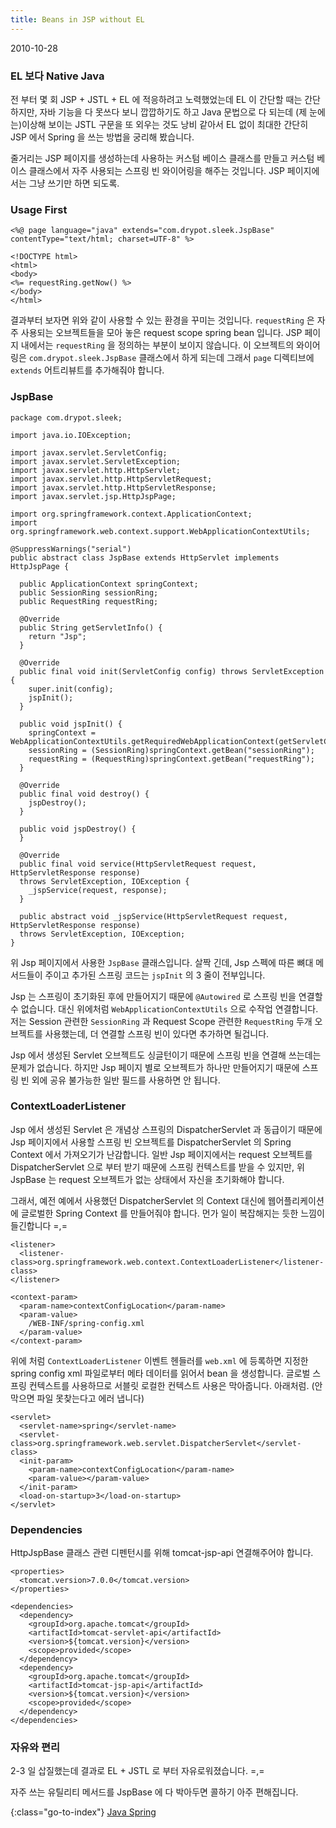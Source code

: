 ```yaml
---
title: Beans in JSP without EL
---
```


2010-10-28

### EL 보다 Native Java

전 부터 몇 회 JSP + JSTL + EL 에 적응하려고 노력했었는데
EL 이 간단할 때는 간단하지만, 자바 기능을 다 못쓰다 보니 깝깝하기도 하고
Java 문법으로 다 되는데 (제 눈에는)이상해 보이는 JSTL 구문을 또 외우는 것도 낭비 같아서
EL 없이 최대한 간단히 JSP 에서 Spring 을 쓰는 방법을 궁리해 봤습니다.

줄거리는 JSP 페이지를 생성하는데 사용하는 커스텀 베이스 클래스를 만들고
커스텀 베이스 클래스에서 자주 사용되는 스프링 빈 와이어링을 해주는 것입니다.
JSP 페이지에서는 그냥 쓰기만 하면 되도록.


### Usage First

    <%@ page language="java" extends="com.drypot.sleek.JspBase" contentType="text/html; charset=UTF-8" %>
    
    <!DOCTYPE html>
    <html>
    <body>
    <%= requestRing.getNow() %>
    </body>
    </html>

결과부터 보자면 위와 같이 사용할 수 있는 환경을 꾸미는 것입니다.
`requestRing` 은 자주 사용되는 오브젝트들을 모아 놓은 request scope spring bean 입니다.
JSP 페이지 내에서는 `requestRing` 을 정의하는 부분이 보이지 않습니다.
이 오브젝트의 와이어링은 `com.drypot.sleek.JspBase` 클래스에서 하게 되는데
그래서 `page` 디렉티브에 `extends` 어트리뷰트를 추가해줘야 합니다.

### JspBase

    package com.drypot.sleek;
    
    import java.io.IOException;
    
    import javax.servlet.ServletConfig;
    import javax.servlet.ServletException;
    import javax.servlet.http.HttpServlet;
    import javax.servlet.http.HttpServletRequest;
    import javax.servlet.http.HttpServletResponse;
    import javax.servlet.jsp.HttpJspPage;
    
    import org.springframework.context.ApplicationContext;
    import org.springframework.web.context.support.WebApplicationContextUtils;
    
    @SuppressWarnings("serial")
    public abstract class JspBase extends HttpServlet implements HttpJspPage {
    
      public ApplicationContext springContext;
      public SessionRing sessionRing;
      public RequestRing requestRing;
    
      @Override
      public String getServletInfo() {
        return "Jsp";
      }
    
      @Override
      public final void init(ServletConfig config) throws ServletException {
        super.init(config);
        jspInit();
      }
    
      public void jspInit() {
        springContext = WebApplicationContextUtils.getRequiredWebApplicationContext(getServletContext());
        sessionRing = (SessionRing)springContext.getBean("sessionRing");
        requestRing = (RequestRing)springContext.getBean("requestRing");
      }
    
      @Override
      public final void destroy() {
        jspDestroy();
      }
    
      public void jspDestroy() {
      }
    
      @Override
      public final void service(HttpServletRequest request, HttpServletResponse response)
      throws ServletException, IOException {
        _jspService(request, response);
      }
    
      public abstract void _jspService(HttpServletRequest request, HttpServletResponse response)
      throws ServletException, IOException;
    }

위 Jsp 페이지에서 사용한 `JspBase` 클래스입니다.
살짝 긴데, Jsp 스펙에 따른 뼈대 메서드들이 주이고 추가된 스프링 코드는 `jspInit` 의 3 줄이 전부입니다.

Jsp 는 스프링이 초기화된 후에 만들어지기 때문에 `@Autowired` 로 스프링 빈을 연결할 수 없습니다.
대신 위에처럼 `WebApplicationContextUtils` 으로 수작업 연결합니다.
저는 Session 관련한 `SessionRing` 과 Request Scope 관련한 `RequestRing` 두개 오브젝트를 사용했는데,
더 연결할 스프링 빈이 있다면 추가하면 될겁니다.

Jsp 에서 생성된 Servlet 오브젝트도 싱글턴이기 때문에 스프링 빈을 연결해 쓰는데는 문제가 없습니다.
하지만 Jsp 페이지 별로 오브젝트가 하나만 만들어지기 때문에 스프링 빈 외에 공유 불가능한 일반 필드를 사용하면 안 됩니다.

### ContextLoaderListener

Jsp 에서 생성된 Servlet 은 개념상 스프링의 DispatcherServlet 과 동급이기 때문에
Jsp 페이지에서 사용할 스프링 빈 오브젝트를 DispatcherServlet 의 Spring Context 에서 가져오기가 난감합니다.
일반 Jsp 페이지에서는 request 오브젝트를 DispatcherServlet 으로 부터 받기 때문에 스프링 컨텍스트를 받을 수 있지만,
위 JspBase 는 request 오브젝트가 없는 상태에서 자신을 초기화해야 합니다.

그래서, 예전 예에서 사용했던 DispatcherServlet 의 Context 대신에
웹어플리케이션에 글로벌한 Spring Context 를 만들어줘야 합니다.
먼가 일이 복잡해지는 듯한 느낌이 들긴합니다 =,=

    <listener>
      <listener-class>org.springframework.web.context.ContextLoaderListener</listener-class>
    </listener>

    <context-param>
      <param-name>contextConfigLocation</param-name>
      <param-value>
        /WEB-INF/spring-config.xml
      </param-value>
    </context-param>

위에 처럼 `ContextLoaderListener` 이벤트 헨들러를 `web.xml` 에 등록하면
지정한 spring config xml 파일로부터 메타 데이터를 읽어서 bean 을 생성합니다.
글로벌 스프링 컨텍스트를 사용하므로 서블릿 로컬한 컨텍스트 사용은 막아줍니다. 아래처럼.
(안 막으면 파일 못찾는다고 에러 냅니다)

    <servlet>
      <servlet-name>spring</servlet-name>
      <servlet-class>org.springframework.web.servlet.DispatcherServlet</servlet-class>
      <init-param>
        <param-name>contextConfigLocation</param-name>
        <param-value></param-value>
      </init-param>
      <load-on-startup>3</load-on-startup>
    </servlet>

### Dependencies

HttpJspBase 클래스 관련 디펜턴시를 위해 tomcat-jsp-api 연결해주어야 합니다.

    <properties>
      <tomcat.version>7.0.0</tomcat.version>
    </properties>
    
    <dependencies>
      <dependency>
        <groupId>org.apache.tomcat</groupId>
        <artifactId>tomcat-servlet-api</artifactId>
        <version>${tomcat.version}</version>
        <scope>provided</scope>
      </dependency>
      <dependency>
        <groupId>org.apache.tomcat</groupId>
        <artifactId>tomcat-jsp-api</artifactId>
        <version>${tomcat.version}</version>
        <scope>provided</scope>
      </dependency>
    </dependencies>

### 자유와 편리

2-3 일 삽질했는데 결과로 EL + JSTL 로 부터 자유로워졌습니다. =,=

자주 쓰는 유틸리티 메서드를 JspBase 에 다 박아두면 콜하기 아주 편해집니다.


{:class="go-to-index"}
[Java Spring](index)
